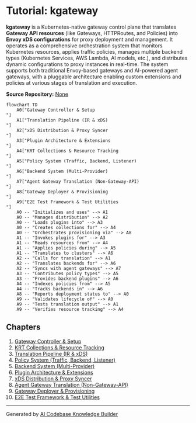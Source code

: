 # Tutorial: kgateway

**kgateway** is a Kubernetes-native gateway control plane that translates **Gateway API resources** (like Gateways, HTTPRoutes, and Policies) into **Envoy xDS configurations** for proxy deployment and management. It operates as a comprehensive orchestration system that monitors Kubernetes resources, applies traffic policies, manages multiple backend types (Kubernetes Services, AWS Lambda, AI models, etc.), and distributes dynamic configurations to proxy instances in real-time. The system supports both traditional Envoy-based gateways and AI-powered agent gateways, with a pluggable architecture enabling custom extensions and policies at various stages of translation and execution.


**Source Repository:** [None](None)

```mermaid
flowchart TD
    A0["Gateway Controller & Setup
"]
    A1["Translation Pipeline (IR & xDS)
"]
    A2["xDS Distribution & Proxy Syncer
"]
    A3["Plugin Architecture & Extensions
"]
    A4["KRT Collections & Resource Tracking
"]
    A5["Policy System (Traffic, Backend, Listener)
"]
    A6["Backend System (Multi-Provider)
"]
    A7["Agent Gateway Translation (Non-Gateway-API)
"]
    A8["Gateway Deployer & Provisioning
"]
    A9["E2E Test Framework & Test Utilities
"]
    A0 -- "Initializes and uses" --> A1
    A0 -- "Manages distribution" --> A2
    A0 -- "Loads plugins into" --> A3
    A0 -- "Creates collections for" --> A4
    A0 -- "Orchestrates provisioning via" --> A8
    A1 -- "Invokes plugins for" --> A3
    A1 -- "Reads resources from" --> A4
    A1 -- "Applies policies during" --> A5
    A1 -- "Translates to clusters" --> A6
    A2 -- "Calls for translation" --> A1
    A2 -- "Translates backends for" --> A6
    A2 -- "Syncs with agent gateways" --> A7
    A3 -- "Contributes policy types" --> A5
    A3 -- "Provides backend plugins" --> A6
    A4 -- "Indexes policies from" --> A5
    A4 -- "Tracks backends in" --> A6
    A8 -- "Reports deployment status to" --> A0
    A9 -- "Validates lifecycle of" --> A0
    A9 -- "Tests translation output" --> A1
    A9 -- "Verifies resource tracking" --> A4
```

## Chapters

1. [Gateway Controller & Setup
](01_gateway_controller___setup_.md)
2. [KRT Collections & Resource Tracking
](02_krt_collections___resource_tracking_.md)
3. [Translation Pipeline (IR & xDS)
](03_translation_pipeline__ir___xds__.md)
4. [Policy System (Traffic, Backend, Listener)
](04_policy_system__traffic__backend__listener__.md)
5. [Backend System (Multi-Provider)
](05_backend_system__multi_provider__.md)
6. [Plugin Architecture & Extensions
](06_plugin_architecture___extensions_.md)
7. [xDS Distribution & Proxy Syncer
](07_xds_distribution___proxy_syncer_.md)
8. [Agent Gateway Translation (Non-Gateway-API)
](08_agent_gateway_translation__non_gateway_api__.md)
9. [Gateway Deployer & Provisioning
](09_gateway_deployer___provisioning_.md)
10. [E2E Test Framework & Test Utilities
](10_e2e_test_framework___test_utilities_.md)


---

Generated by [AI Codebase Knowledge Builder](https://github.com/The-Pocket/Tutorial-Codebase-Knowledge)